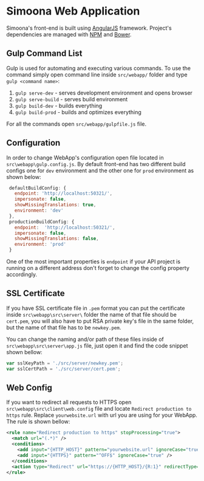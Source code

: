 # Simoona Web Application

Simoona's front-end is built using [AngularJS](https://angularjs.org/) framework. Project's dependencies are managed with [NPM](https://www.npmjs.com/) and [Bower](https://bower.io/).

## Gulp Command List

Gulp is used for automating and executing various commands. To use the command simply open command line inside `src/webapp/` folder and type `gulp <command name>`:

1. `gulp serve-dev`   - serves development environment and opens browser
2. `gulp serve-build` - serves build environment
3. `gulp build-dev`   - builds everything
4. `gulp build-prod`  - builds and optimizes everything

For all the commands open `src/webapp/gulpfile.js` file.

## Configuration

In order to change WebApp's configuration open file located in `src\webapp\gulp.config.js`. By default front-end has two different build configs one for `dev` environment and the other one for `prod` environment as shown below:

```javascript
 defaultBuildConfig: {
   endpoint: 'http://localhost:50321/',
   impersonate: false,
   showMissingTranslations: true,
   environment: 'dev'
 },
 productionBuildConfig: {
   endpoint:  'http://localhost:50321/',
   impersonate: false,
   showMissingTranslations: false,
   environment: 'prod'
 }
```

One of the most important properties is `endpoint` if your API project is running on a different address don't forget to change the config property accordingly.

## SSL Certificate

If you have SSL certificate file in `.pem` format you can put the certificate inside `src\webapp\src\server\` folder the name of that file should be `cert.pem`, you will also have to put RSA private key's file in the same folder, but the name of that file has to be `newkey.pem`.

You can change the naming and/or path of these files inside of `src\webapp\src\server\app.js` file, just open it and find the code snippet shown bellow:

```javascript
var sslKeyPath = './src/server/newkey.pem';
var sslCertPath = './src/server/cert.pem';
```

## Web Config

If you want to redirect all requests to HTTPS open `src\webapp\src\client\web.config` file and locate `Redirect production to https` rule. Replace `yourwebsite.url` with url you are using for your WebApp. The rule is shown bellow:

```xml
<rule name="Redirect production to https" stopProcessing="true">
  <match url="(.*)" />
  <conditions>
    <add input="{HTTP_HOST}" pattern="yourwebsite.url" ignoreCase="true" />
    <add input="{HTTPS}" pattern="^OFF$" ignoreCase="true" />
  </conditions>
  <action type="Redirect" url="https://{HTTP_HOST}/{R:1}" redirectType="Permanent" />
</rule>
```